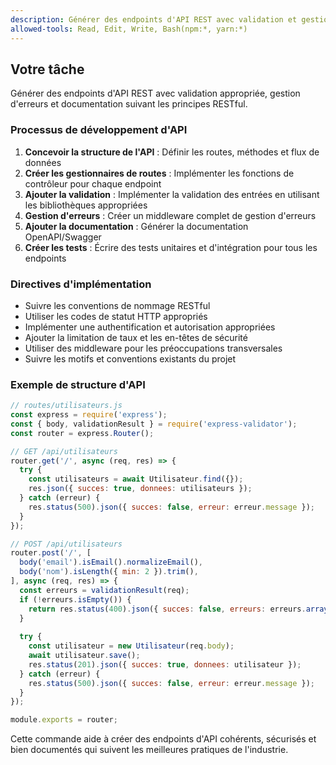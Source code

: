 ```yaml
---
description: Générer des endpoints d'API REST avec validation et gestion d'erreurs
allowed-tools: Read, Edit, Write, Bash(npm:*, yarn:*)
---
```


## Votre tâche

Générer des endpoints d'API REST avec validation appropriée, gestion d'erreurs et documentation suivant les principes RESTful.

### Processus de développement d'API

1. **Concevoir la structure de l'API** : Définir les routes, méthodes et flux de données
2. **Créer les gestionnaires de routes** : Implémenter les fonctions de contrôleur pour chaque endpoint
3. **Ajouter la validation** : Implémenter la validation des entrées en utilisant les bibliothèques appropriées
4. **Gestion d'erreurs** : Créer un middleware complet de gestion d'erreurs
5. **Ajouter la documentation** : Générer la documentation OpenAPI/Swagger
6. **Créer les tests** : Écrire des tests unitaires et d'intégration pour tous les endpoints

### Directives d'implémentation

- Suivre les conventions de nommage RESTful
- Utiliser les codes de statut HTTP appropriés
- Implémenter une authentification et autorisation appropriées
- Ajouter la limitation de taux et les en-têtes de sécurité
- Utiliser des middleware pour les préoccupations transversales
- Suivre les motifs et conventions existants du projet

### Exemple de structure d'API

```javascript
// routes/utilisateurs.js
const express = require('express');
const { body, validationResult } = require('express-validator');
const router = express.Router();

// GET /api/utilisateurs
router.get('/', async (req, res) => {
  try {
    const utilisateurs = await Utilisateur.find({});
    res.json({ succes: true, donnees: utilisateurs });
  } catch (erreur) {
    res.status(500).json({ succes: false, erreur: erreur.message });
  }
});

// POST /api/utilisateurs
router.post('/', [
  body('email').isEmail().normalizeEmail(),
  body('nom').isLength({ min: 2 }).trim(),
], async (req, res) => {
  const erreurs = validationResult(req);
  if (!erreurs.isEmpty()) {
    return res.status(400).json({ succes: false, erreurs: erreurs.array() });
  }
  
  try {
    const utilisateur = new Utilisateur(req.body);
    await utilisateur.save();
    res.status(201).json({ succes: true, donnees: utilisateur });
  } catch (erreur) {
    res.status(500).json({ succes: false, erreur: erreur.message });
  }
});

module.exports = router;
```

Cette commande aide à créer des endpoints d'API cohérents, sécurisés et bien documentés qui suivent les meilleures pratiques de l'industrie.